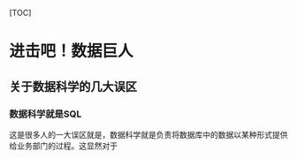 [TOC]

# 进击吧！数据巨人

## 关于数据科学的几大误区

### 数据科学就是SQL

这是很多人的一大误区就是，数据科学就是负责将数据库中的数据以某种形式提供给业务部门的过程。这显然对于